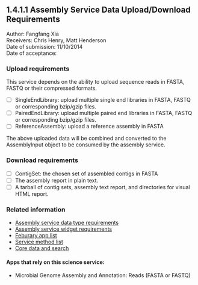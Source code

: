 1.4.1.1 Assembly Service Data Upload/Download Requirements
------------------------------------------------------------------------------

Author: Fangfang Xia  
Receivers: Chris Henry, Matt Henderson  
Date of submission: 11/10/2014  
Date of acceptance:   

### Upload requirements

This service depends on the ability to upload sequence reads in FASTA, FASTQ or their compressed formats.

- [ ] SingleEndLibrary: upload multiple single end libraries in FASTA, FASTQ or corresponding bzip/gzip files.
- [ ] PairedEndLibrary: upload multiple paired end libraries in FASTA, FASTQ or corresponding bzip/gzip files.
- [ ] ReferenceAssembly: upload a reference assembly in FASTA

The above uploaded data will be combined and converted to the
AssemblyInput object to be consumed by the assembly service.

### Download requirements

- [ ] ContigSet: the chosen set of assembled contigs in FASTA
- [ ] The assembly report in plain text.
- [ ] A tarball of contig sets, assembly text report, and directories for visual HTML report. 

### Related information

- [Assembly service data type requirements](https://github.com/levinas/WBS-Science-Service-Deliverables/blob/master/1.4.1.1-Assembly-Service-Data-Type-Requirements.md)
- [Assembly service widget requirements](https://github.com/levinas/WBS-Science-Service-Deliverables/blob/master/1.4.1.1-Assembly-Service-Widget-Requirements.md)
- [Feburary app list](https://docs.google.com/spreadsheets/d/1jIyMrAnG1GJP6i0qgFmah9cM51BpcpvC-SAmPaJArM4/edit#gid=0)
- [Service method list](https://docs.google.com/spreadsheets/d/1XeYR-ZFsldHVB7I8yPkP-aGPlzXqY7cU1gTArRXZs78/edit?usp=sharing)
- [Core data and search](https://docs.google.com/spreadsheets/d/1auAfLVc1ogs6SBOIAqCp6GG8gUr19b-gW2VqSBAA7jo/edit#gid=940808100)

#### Apps that rely on this science service:

- Microbial Genome Assembly and Annotation: Reads (FASTA or FASTQ)

